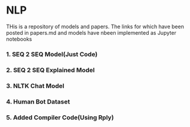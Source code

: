 # NLP
THis is a repository of models and papers. The links for which have been posted in papers.md and models have nbeen implemented as Jupyter notebooks
### 1. SEQ 2 SEQ Model(Just Code)
### 2. SEQ 2 SEQ Explained Model
### 3. NLTK Chat Model
### 4. Human Bot Dataset
### 5. Added Compiler Code(Using Rply)
